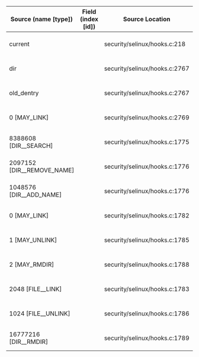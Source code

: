| Source (name [type])       | Field (index [id]) | Source Location               | Label at Source             |
|----------------------------|--------------------|-------------------------------|-----------------------------|
| current                    |                    | security/selinux/hooks.c:218  | subject, dynamic, external  |
| dir                        |                    | security/selinux/hooks.c:2767 | object, dynamic, input      |
| old_dentry                 |                    | security/selinux/hooks.c:2767 | object, dynamic, input      |
| 0 [MAY_LINK]               |                    | security/selinux/hooks.c:2769 | operation, static, mediator |
| 8388608 [DIR__SEARCH]      |                    | security/selinux/hooks.c:1775 | operation, static, mediator |
| 2097152 [DIR__REMOVE_NAME] |                    | security/selinux/hooks.c:1776 | operation, static, mediator |
| 1048576 [DIR__ADD_NAME]    |                    | security/selinux/hooks.c:1776 | operation, static, mediator |
| 0 [MAY_LINK]               |                    | security/selinux/hooks.c:1782 | operation, static, mediator |
| 1 [MAY_UNLINK]             |                    | security/selinux/hooks.c:1785 | operation, static, mediator |
| 2 [MAY_RMDIR]              |                    | security/selinux/hooks.c:1788 | operation, static, mediator |
| 2048 [FILE__LINK]          |                    | security/selinux/hooks.c:1783 | operation, static, mediator |
| 1024 [FILE__UNLINK]        |                    | security/selinux/hooks.c:1786 | operation, static, mediator |
| 16777216 [DIR__RMDIR]      |                    | security/selinux/hooks.c:1789 | operation, static, mediator |